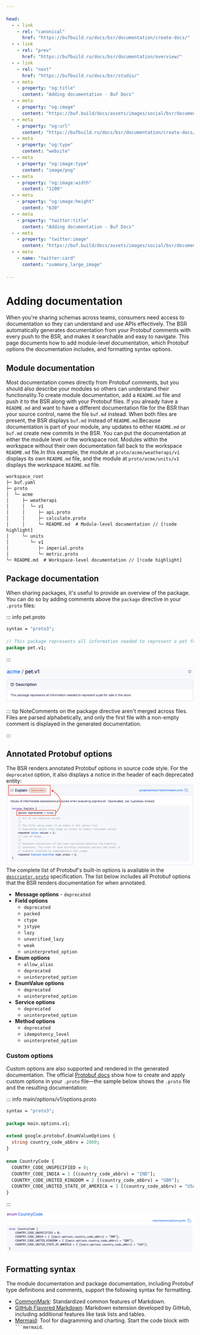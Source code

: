 ```yaml
---

head:
  - - link
    - rel: "canonical"
      href: "https://bufbuild.ru/docs/bsr/documentation/create-docs/"
  - - link
    - rel: "prev"
      href: "https://bufbuild.ru/docs/bsr/documentation/overview/"
  - - link
    - rel: "next"
      href: "https://bufbuild.ru/docs/bsr/studio/"
  - - meta
    - property: "og:title"
      content: "Adding documentation - Buf Docs"
  - - meta
    - property: "og:image"
      content: "https://buf.build/docs/assets/images/social/bsr/documentation/create-docs.png"
  - - meta
    - property: "og:url"
      content: "https://bufbuild.ru/docs/bsr/documentation/create-docs/"
  - - meta
    - property: "og:type"
      content: "website"
  - - meta
    - property: "og:image:type"
      content: "image/png"
  - - meta
    - property: "og:image:width"
      content: "1200"
  - - meta
    - property: "og:image:height"
      content: "630"
  - - meta
    - property: "twitter:title"
      content: "Adding documentation - Buf Docs"
  - - meta
    - property: "twitter:image"
      content: "https://buf.build/docs/assets/images/social/bsr/documentation/create-docs.png"
  - - meta
    - name: "twitter:card"
      content: "summary_large_image"

---
```


# Adding documentation

When you're sharing schemas across teams, consumers need access to documentation so they can understand and use APIs effectively. The BSR automatically generates documentation from your Protobuf comments with every push to the BSR, and makes it searchable and easy to navigate. This page documents how to add module-level documentation, which Protobuf options the documentation includes, and formatting syntax options.

## Module documentation

Most documentation comes directly from Protobuf comments, but you should also describe your modules so others can understand their functionality.To create module documentation, add a `README.md` file and push it to the BSR along with your Protobuf files. If you already have a `README.md` and want to have a different documentation file for the BSR than your source control, name the file `buf.md` instead. When both files are present, the BSR displays `buf.md` instead of `README.md`.Because documentation is part of your module, any updates to either `README.md` or `buf.md` create new commits in the BSR. You can put the documentation at either the module level or the workspace root. Modules within the workspace without their own documentation fall back to the workspace `README.md` file.In this example, the module at `proto/acme/weatherapi/v1` displays its own `README.md` file, and the module at `proto/acme/units/v1` displays the workspace `README.md` file.

```text
workspace_root
├─ buf.yaml
├─ proto
│  └─ acme
│     ├─ weatherapi
│     │  └─ v1
│     │     ├─ api.proto
│     │     ├─ calculate.proto
│     │     └─ README.md  # Module-level documentation // [!code highlight]
│     └─ units
│        └─ v1
│           ├─ imperial.proto
│           └─ metric.proto
└─ README.md  # Workspace-level documentation // [!code highlight]
```

## Package documentation

When sharing packages, it's useful to provide an overview of the package. You can do so by adding comments above the `package` directive in your `.proto` files:

::: info pet.proto

```protobuf
syntax = "proto3";

// This package represents all information needed to represent a pet for sale in the store.
package pet.v1;
```

:::

![Package docs](../../../images/bsr/docs-package.png)

::: tip NoteComments on the package directive aren't merged across files. Files are parsed alphabetically, and only the first file with a non-empty comment is displayed in the generated documentation.

:::

## Annotated Protobuf options

The BSR renders annotated Protobuf options in source code style. For the `deprecated` option, it also displays a notice in the header of each deprecated entity:![Deprecation notice](../../../images/bsr/docs-deprecated-source.png)The complete list of Protobuf's built-in options is available in the [`descriptor.proto`](https://github.com/protocolbuffers/protobuf/blob/main/src/google/protobuf/descriptor.proto#L431) specification. The list below includes all Protobuf options that the BSR renders documentation for when annotated.

- **Message options** - `deprecated`
- **Field options**
  - `deprecated`
  - `packed`
  - `ctype`
  - `jstype`
  - `lazy`
  - `unverified_lazy`
  - `weak`
  - `uninterpreted_option`
- **Enum options**
  - `allow_alias`
  - `deprecated`
  - `uninterpreted_option`
- **EnumValue options**
  - `deprecated`
  - `uninterpreted_option`
- **Service options**
  - `deprecated`
  - `uninterpreted_option`
- **Method options**
  - `deprecated`
  - `idempotency_level`
  - `uninterpreted_option`

### Custom options

Custom options are also supported and rendered in the generated documentation. The official [Protobuf docs](https://protobuf.dev/programming-guides/proto3/#customoptions) show how to create and apply custom options in your `.proto` file—the sample below shows the `.proto` file and the resulting documentation:

::: info main/options/v1/options.proto

```protobuf
syntax = "proto3";

package main.options.v1;

extend google.protobuf.EnumValueOptions {
  string country_code_abbrv = 2000;
}

enum CountryCode {
  COUNTRY_CODE_UNSPECIFIED = 0;
  COUNTRY_CODE_INDIA = 1 [(country_code_abbrv) = "IND"];
  COUNTRY_CODE_UNITED_KINGDOM = 2 [(country_code_abbrv) = "GBR"];
  COUNTRY_CODE_UNITED_STATE_OF_AMERICA = 3 [(country_code_abbrv) = "USA"];
}
```

:::

![Enum docs](../../../images/bsr/docs-generated-enum.png)

## Formatting syntax

The module documentation and package documentation, including Protobuf type definitions and comments, support the following syntax for formatting.

- [CommonMark](https://commonmark.org/help/): Standardized common features of Markdown.
- [GitHub Flavored Markdown](https://github.github.com/gfm/): Markdown extension developed by GitHub, including additional features like task lists and tables.
- [Mermaid](https://mermaid.js.org/intro/syntax-reference.html): Tool for diagramming and charting. Start the code block with ` ```mermaid `.
